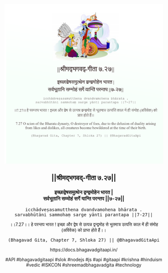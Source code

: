 <img src="../../asset/BG_7_27.png"/>
<center><h2>||श्रीमद्‍भगवद्‍-गीता ७.२७||</h2>
<h3>इच्छाद्वेषसमुत्थेन द्वन्द्वमोहेन भारत |<br/>सर्वभूतानि सम्मोहं सर्गे यान्ति परन्तप ||७-२७||</h3>
<pre>icchādveṣasamutthena dvandvamohena bhārata .<br/>sarvabhūtāni sammohaṃ sarge yānti parantapa ||7-27||</pre>
<p>।।7.27।। हे परन्तप भारत ! इच्छा और द्वेष से उत्पन्न द्वन्द्वमोह से भूतमात्र उत्पत्ति काल में ही संमोह (अविवेक) को प्राप्त होते हैं।।</p>
<pre>(Bhagavad Gita, Chapter 7, Shloka 27) || @BhagavadGitaApi</pre><p>https://docs.bhagavadgitaapi.in/</p><p>#API #bhagavadgitaapi #slok #nodejs #js #api #gitaapi #krishna #hinduism #vedic #ISKCON #shreemadbhagavadgita #technology</p></center>
